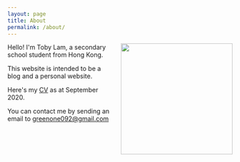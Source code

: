 ```yaml
---
layout: page
title: About
permalink: /about/
---
```


<img style = "padding-left: 10px;" align="right" src="{{site.url}}/download/profile.webp" width='250' >

Hello! I'm Toby Lam, a secondary school student from Hong Kong. 

This website is intended to be a blog and a personal website.

Here's my [CV]({{site.url}}/download/CV.pdf) as at September 2020. 

You can contact me by sending an email to <greenone092@gmail.com>


